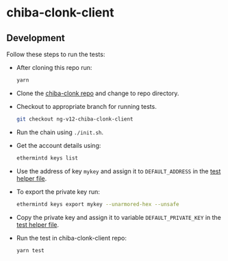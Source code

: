 # chiba-clonk-client

## Development

Follow these steps to run the tests:

- After cloning this repo run:

  ```bash
  yarn
  ```

- Clone the [chiba-clonk repo](https://github.com/deep-stack/chiba-clonk) and change to repo directory.

- Checkout to appropriate branch for running tests.

  ```bash
  git checkout ng-v12-chiba-clonk-client
  ```

- Run the chain using `./init.sh`.

- Get the account details using:
  ```bash
  ethermintd keys list
  ```

- Use the address of key `mykey` and assign it to `DEFAULT_ADDRESS` in the [test helper file](./src/testing/helper.ts).

- To export the private key run:

  ```bash
  ethermintd keys export mykey --unarmored-hex --unsafe
  ```

- Copy the private key and assign it to variable `DEFAULT_PRIVATE_KEY` in the [test helper file](./src/testing/helper.ts).

- Run the test in chiba-clonk-client repo:

  ```bash
  yarn test
  ```
